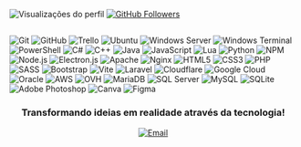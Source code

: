<p align="left"> 
  <img src="https://komarev.com/ghpvc/?username=crssdev&label=Profile%20views&color=blue&style=flat" alt="Visualizações do perfil" />  
  <a href="https://github.com/crssdev?tab=followers">
    <img src="https://img.shields.io/github/followers/crssdev?label=Followers&style=social" alt="GitHub Followers" />
  </a>
</p>

## 

<div>
  <img src="https://img.shields.io/badge/Git-F05032?style=flat&logo=git&logoColor=white" alt="Git"/>
  <img src="https://img.shields.io/badge/GitHub-181717?style=flat&logo=github&logoColor=white" alt="GitHub"/>
  <img src="https://img.shields.io/badge/Trello-0052CC?style=flat&logo=trello&logoColor=white" alt="Trello"/>
  <img src="https://img.shields.io/badge/Ubuntu-E95420?style=flat&logo=ubuntu&logoColor=white" alt="Ubuntu"/>
  <img src="https://img.shields.io/badge/Windows%20Server-0078D6?style=flat&logo=windows&logoColor=white" alt="Windows Server"/>
  <img src="https://img.shields.io/badge/Windows%20Terminal-4D4D4D?style=flat&logo=windows-terminal&logoColor=white" alt="Windows Terminal"/>
  <img src="https://img.shields.io/badge/PowerShell-5391FE?style=flat&logo=powershell&logoColor=white" alt="PowerShell"/>
  <img src="https://img.shields.io/badge/C%23-239120?style=flat&logo=c-sharp&logoColor=white" alt="C#"/>
  <img src="https://img.shields.io/badge/C++-00599C?style=flat&logo=c%2B%2B&logoColor=white" alt="C++"/>
  <img src="https://img.shields.io/badge/Java-007396?style=flat&logo=java&logoColor=white" alt="Java"/>
  <img src="https://img.shields.io/badge/JavaScript-F7DF1E?style=flat&logo=javascript&logoColor=black" alt="JavaScript"/>
  <img src="https://img.shields.io/badge/Lua-2C2D72?style=flat&logo=lua&logoColor=white" alt="Lua"/>
  <img src="https://img.shields.io/badge/Python-3776AB?style=flat&logo=python&logoColor=white" alt="Python"/>
  <img src="https://img.shields.io/badge/NPM-CB3837?style=flat&logo=npm&logoColor=white" alt="NPM"/>
  <img src="https://img.shields.io/badge/Node.js-339933?style=flat&logo=nodedotjs&logoColor=white" alt="Node.js"/>
  <img src="https://img.shields.io/badge/Electron-47848F?style=flat&logo=electron&logoColor=white" alt="Electron.js"/>
  <img src="https://img.shields.io/badge/Apache-D22128?style=flat&logo=apache&logoColor=white" alt="Apache"/>
  <img src="https://img.shields.io/badge/Nginx-009639?style=flat&logo=nginx&logoColor=white" alt="Nginx"/>
  <img src="https://img.shields.io/badge/HTML5-E34F26?style=flat&logo=html5&logoColor=white" alt="HTML5"/>
  <img src="https://img.shields.io/badge/CSS3-1572B6?style=flat&logo=css3&logoColor=white" alt="CSS3"/>
  <img src="https://img.shields.io/badge/PHP-777BB4?style=flat&logo=php&logoColor=white" alt="PHP"/>
  <img src="https://img.shields.io/badge/SASS-CC6699?style=flat&logo=sass&logoColor=white" alt="SASS"/>
  <img src="https://img.shields.io/badge/Bootstrap-7952B3?style=flat&logo=bootstrap&logoColor=white" alt="Bootstrap"/>
  <img src="https://img.shields.io/badge/Vite-646CFF?style=flat&logo=vite&logoColor=white" alt="Vite"/>
  <img src="https://img.shields.io/badge/Laravel-FF2D20?style=flat&logo=laravel&logoColor=white" alt="Laravel"/>
  <img src="https://img.shields.io/badge/Cloudflare-F38020?style=flat&logo=cloudflare&logoColor=white" alt="Cloudflare"/>
  <img src="https://img.shields.io/badge/Google%20Cloud-4285F4?style=flat&logo=google-cloud&logoColor=white" alt="Google Cloud"/>
  <img src="https://img.shields.io/badge/Oracle-F80000?style=flat&logo=oracle&logoColor=white" alt="Oracle"/>
  <img src="https://img.shields.io/badge/AWS-FF9900?style=flat&logo=amazon-aws&logoColor=white" alt="AWS"/>
  <img src="https://img.shields.io/badge/OVH-123F6D?style=flat&logo=ovh&logoColor=white" alt="OVH"/>
  <img src="https://img.shields.io/badge/MariaDB-003545?style=flat&logo=mariadb&logoColor=white" alt="MariaDB"/>
  <img src="https://img.shields.io/badge/SQL%20Server-CC2927?style=flat&logo=microsoft-sql-server&logoColor=white" alt="SQL Server"/>
  <img src="https://img.shields.io/badge/MySQL-4479A1?style=flat&logo=mysql&logoColor=white" alt="MySQL"/>
  <img src="https://img.shields.io/badge/SQLite-003B57?style=flat&logo=sqlite&logoColor=white" alt="SQLite"/>
  <img src="https://img.shields.io/badge/Adobe%20Photoshop-31A8FF?style=flat&logo=adobe-photoshop&logoColor=white" alt="Adobe Photoshop"/>
  <img src="https://img.shields.io/badge/Canva-00C4CC?style=flat&logo=canva&logoColor=white" alt="Canva"/>
  <img src="https://img.shields.io/badge/Figma-F24E1E?style=flat&logo=figma&logoColor=white" alt="Figma"/>
</div>

</div>
<div align="center">
  <h3>Transformando ideias em realidade através da tecnologia!</h3>
  <a href="mailto:christoferbahr.97@gmail.com">
    <img src="https://img.shields.io/badge/Email-D14836?style=flat&logo=gmail&logoColor=white" alt="Email"/>
  </a>
</div>



